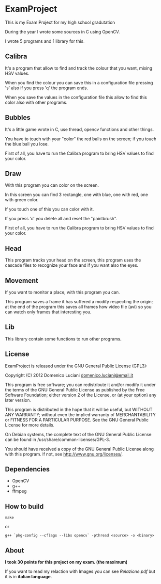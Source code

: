ExamProject
===========

This is my Exam Project for my high school gradutation

During the year I wrote some sources in C using OpenCV.

I wrote 5 programs and 1 library for this.


## Calibra

It's a program that allow to find and track the colour that you want, mixing HSV values.

When you find the colour you can save this in a configuration file pressing 's' also if you press 'q' the program ends.

When you save the values in the configuration file this allow to find this color also with other programs.


## Bubbles

It's a little game wrote in C, use thread, opencv functions and other things.

You have to touch with your "color" the red balls on the screen; if you touch the blue ball you lose.

First of all, you have to run the Calibra program to bring HSV values to find your color.


## Draw

With this program you can color on the screen.

In this screen you can find 3 rectangle, one with blue, one with red, one with green color.

If you touch one of this you can color with it.

If you press 'c' you delete all and reset the "paintbrush".

First of all, you have to run the Calibra program to bring HSV values to find your color.


## Head

This program tracks your head on the screen, this program uses the cascade files to recognize your face and if you want also the eyes.


## Movement

If you want to monitor a place, with this program you can.

This program saves a frame it has suffered a modify respecting the origin; at the end of the program this saves all frames how video file (avi) so you can watch
only frames that interesting you.


## Lib

This library contain some functions to run other programs.

## License

ExamProject is released under the GNU General Public License (GPL3):

Copyright (C) 2012 Domenico Luciani domenico.luciani@email.it

This program is free software; you can redistribute it and/or modify it under the terms of the GNU General Public License as published by the Free Software Foundation; either version 2 of the License, or (at your option) any later version.

This program is distributed in the hope that it will be useful, but WITHOUT ANY WARRANTY; without even the implied warranty of MERCHANTABILITY or FITNESS FOR A PARTICULAR PURPOSE. See the GNU General Public License for more details.

On Debian systems, the complete text of the GNU General Public License can be found in /usr/share/common-licenses/GPL-3.

You should have received a copy of the GNU General Public License along with this program. If not, see http://www.gnu.org/licenses/.


## Dependencies

* OpenCV
* g++
* ffmpeg


## How to build


```
make
```
or

```
g++ `pkg-config --cflags --libs opencv` -pthread <source> -o <binary>
```


## About

**I took 30 points for this project on my exam. (the maximum)**

If you want to read my relaction with Images you can see *Relazione.pdf* but it is in **italian language**.

